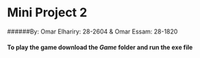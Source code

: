 # Mini Project 2
######By: Omar Elhariry: 28-2604  & Omar Essam: 28-1820


#### To play the game download the *Game* folder and run the exe file
